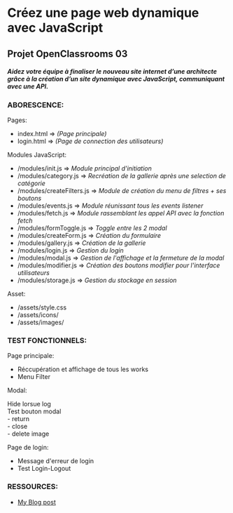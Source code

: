 # Créez une page web dynamique avec JavaScript
## Projet OpenClassrooms 03

##### *Aidez votre équipe à finaliser le nouveau site internet d’une architecte grâce à la création d’un site dynamique avec JavaScript, communiquant avec une API.*

### ABORESCENCE:
Pages:
- index.html => *(Page principale)* 
- login.html => *(Page de connection des utilisateurs)*

Modules JavaScript: 
- /modules/init.js => *Module principal d'initiation*
- /modules/category.js => *Recréation de la gallerie après une selection de catégorie*
- /modules/createFilters.js => *Module de création du menu de filtres + ses boutons*
- /modules/events.js => *Module réunissant tous les events listener*
- /modules/fetch.js => *Module rassemblant les appel API avec la fonction fetch*
- /modules/formToggle.js => *Toggle entre les 2 modal*
- /modules/createForm.js => *Création du formulaire*
- /modules/gallery.js => *Création de la gallerie*
- /modules/login.js => *Gestion du login*
- /modules/modal.js => *Gestion de l'affichage et la fermeture de la modal*
- /modules/modifier.js => *Création des boutons modifier pour l'interface utilisateurs*
- /modules/storage.js => *Gestion du stockage en session*

Asset:
- /assets/style.css
- /assets/icons/
- /assets/images/

### TEST FONCTIONNELS: 
Page principale:
- Réccupération et affichage de tous les works  
- Menu Filter  

Modal: 

Hide lorsue log  
Test bouton modal  
    - return  
    - close  
    - delete image  

Page de login:  
- Message d'erreur de login  
- Test Login-Logout  


### RESSOURCES:
- [My Blog post](https://blog.positive-link.net/oc_projet03)

